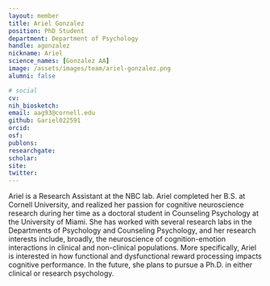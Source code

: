 ```yaml
---
layout: member
title: Ariel Gonzalez
position: PhD Student
department: Department of Psychology
handle: agonzalez
nickname: Ariel
science_names: [Gonzalez AA]
image: /assets/images/team/ariel-gonzalez.png
alumni: false

# social
cv:
nih_biosketch:
email: aag93@cornell.edu
github: Gariel022591
orcid:
osf:
publons:
researchgate:
scholar:
site:
twitter:
---
```

Ariel is a Research Assistant at the NBC lab. Ariel completed her B.S. at Cornell University, and realized her passion for cognitive neuroscience research during her time as a doctoral student in Counseling Psychology at the University of Miami. She has worked with several research labs in the Departments of Psychology and Counseling Psychology, and her research interests include, broadly, the neuroscience of cognition-emotion interactions in clinical and non-clinical populations. More specifically, Ariel is interested in how functional and dysfunctional reward processing impacts cognitive performance. In the future, she plans to pursue a Ph.D. in either clinical or research psychology.
